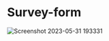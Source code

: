 # Survey-form
![Screenshot 2023-05-31 193331](https://github.com/ankushtripathii/Survey-form/assets/89534251/16cd3631-6887-4c40-a7b4-9d50d8004d86)

